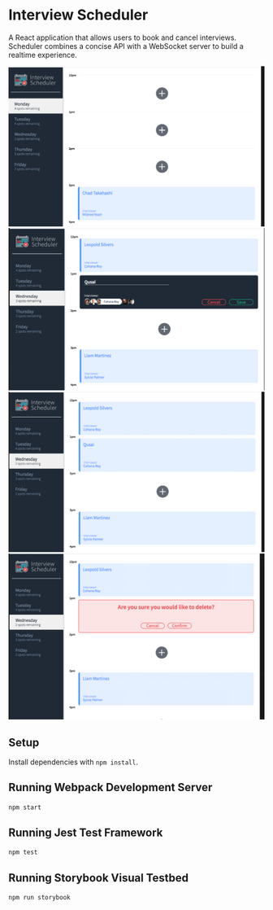 # Interview Scheduler

A React application that allows users to book and cancel interviews. Scheduler combines a concise API with a WebSocket server to build a realtime experience.

!["Start-up screen"](https://github.com/qsaleh/scheduler/blob/master/docs/Start-up.png)
!["Add appointment"](https://github.com/qsaleh/scheduler/blob/master/docs/Add%20Appointment.png)
!["After appointment is added"](https://github.com/qsaleh/scheduler/blob/master/docs/After%20Appointment%20Added.png)
!["Confirm appointment delete"](https://github.com/qsaleh/scheduler/blob/master/docs/Confirm%20Appointment%20Delete.png)

## Setup

Install dependencies with `npm install`.

## Running Webpack Development Server

```sh
npm start
```

## Running Jest Test Framework

```sh
npm test
```

## Running Storybook Visual Testbed

```sh
npm run storybook
```
